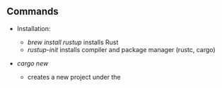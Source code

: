 ## Commands
* Installation:
  * _brew install rustup_ installs Rust
  * _rustup-init_ installs compiler and package manager (rustc, cargo)

* _cargo new <NAME>_
  * creates a new project under the <NAME>